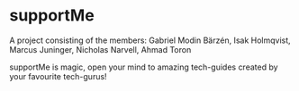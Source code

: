 # supportMe

A project consisting of the members:
Gabriel Modin Bärzén,
Isak Holmqvist,
Marcus Juninger,
Nicholas Narvell,
Ahmad Toron

supportMe is magic, open your mind to amazing tech-guides created by your favourite tech-gurus!
